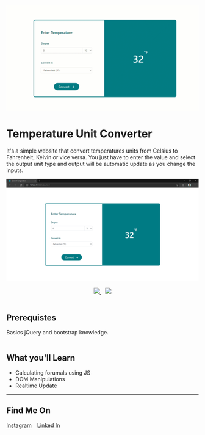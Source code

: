 ![Project Banner](./assets/preview.gif "This will be the final output")

# Temperature Unit Converter

It's a simple website that convert temperatures units from Celsius to Fahrenheit, Kelvin or vice versa. You just have to enter the value and select the output unit type and output will be automatic update as you change the inputs.

![Output Snip](./assets/output.png "This will be the final output")

<p align="center">
      <a href="https://codesandbox.io/s/temperature-converter-z5ttz">
          <img src="https://raw.githubusercontent.com/add-new/assets/main/editBtn.svg" width="180"  height="auto">
    </a> &ensp;
      <a href="https://karan-kmr.github.io/temperature-converter/" target="_blank">
      <img src="https://raw.githubusercontent.com/add-new/assets/main/demoBtn.svg" width="180"  height="auto">
    </a></br>
</br>
</p>

## Prerequistes

<p>
Basics jQuery and bootstrap knowledge.
</br>
</br>
</p>

## What you'll Learn

- Calculating forumals using JS
- DOM Manipulations
- Realtime Update
---

## Find Me On

<p>
<a href="https://www.instagram.com/mad.roshan_24/">Instagram</a> &ensp;
<a href="https://www.linkedin.com/in/roshan-madle-76bb58258/">Linked In</a> &ensp;
</p>

